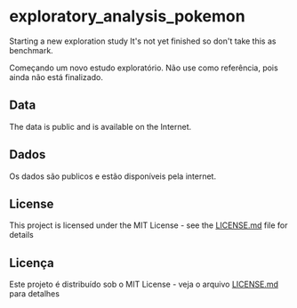 # exploratory_analysis_pokemon

Starting a new exploration study
It's not yet finished so don't take this as benchmark. 

Começando um novo estudo exploratório. 
Não use como referência, pois ainda não está finalizado. 

## Data
The data is public and is available on the Internet. 

## Dados
Os dados são publicos e estão disponíveis pela internet. 

## License

This project is licensed under the MIT License - see the [LICENSE.md](LICENSE.md) file for details

## Licença 

Este projeto é distribuído sob o MIT License - veja o arquivo [LICENSE.md](LICENSE.md) para detalhes

